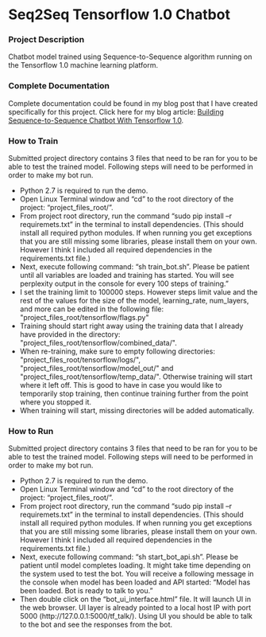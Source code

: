 # Seq2Seq Tensorflow 1.0 Chatbot

<h3><strong>Project Description</strong></h3>
Chatbot model trained using Sequence-to-Sequence algorithm running on the Tensorflow 1.0 machine learning platform.

<h3><strong>Complete Documentation</strong></h3>
Complete documentation could be found in my blog post that I have created specifically for this project.
Click here for my blog article: <a href="http://www.pressreleasecourier.com/building-sequence-to-sequence-chatbot-with-tensorflow-1-0/">Building Sequence-to-Sequence Chatbot With Tensorflow 1.0</a>.

<h3><strong>How to Train</strong></h3>
Submitted project directory contains 3 files that need to be ran for you to be able to test the trained model. Following steps will need to be performed in order to make my bot run.
<ul>
 	<li>Python 2.7 is required to run the demo.</li>
 	<li>Open Linux Terminal window and “cd” to the root directory of the project: “project_files_root/”.</li>
 	<li>From project root directory, run the command “sudo pip install –r requiremets.txt” in the terminal to install dependencies. (This should install all required python modules. If when running you get exceptions that you are still missing some libraries, please install them on your own. However I think I included all required dependencies in the requirements.txt file.)</li>
 	<li>Next, execute following command: “sh train_bot.sh”. Please be patient until all variables are loaded and training has started. You will see perplexity output in the console for every 100 steps of training.”</li>
 	<li>I set the training limit to 100000 steps. However steps limit value and the rest of the values for the size of the model, learning_rate, num_layers, and more can be edited in the following file: "project_files_root/tensorflow/flags.py" </li>
 	<li>Training should start right away using the training data that I already have provided in the directory: "project_files_root/tensorflow/combined_data/".</li>
 	<li>When re-training, make sure to empty following directories: "project_files_root/tensorflow/logs/", "project_files_root/tensorflow/model_out/" and "project_files_root/tensorflow/temp_data/". Otherwise training will start where it left off. This is good to have in case you would like to temporarily stop training, then continue training further from the point where you stopped it.</li>
	<li>When training will start, missing directories will be added automatically.</li>
</ul>

<h3><strong>How to Run</strong></h3>
Submitted project directory contains 3 files that need to be ran for you to be able to test the trained model. Following steps will need to be performed in order to make my bot run.
<ul>
 	<li>Python 2.7 is required to run the demo.</li>
 	<li>Open Linux Terminal window and “cd” to the root directory of the project: “project_files_root/”.</li>
 	<li>From project root directory, run the command “sudo pip install –r requiremets.txt” in the terminal to install dependencies. (This should install all required python modules. If when running you get exceptions that you are still missing some libraries, please install them on your own. However I think I included all required dependencies in the requirements.txt file.)</li>
 	<li>Next, execute following command: “sh start_bot_api.sh”. Please be patient until model completes loading. It might take time depending on the system used to test the bot. You will receive a following message in the console when model has been loaded and API started: “Model has been loaded. Bot is ready to talk to you.”</li>
 	<li>Then double click on the “bot_ui_interface.html” file. It will launch UI in the web browser. UI layer is already pointed to a local host IP with port 5000 (http://127.0.0.1:5000/tf_talk/). Using UI you should be able to talk to the bot and see the responses from the bot.</li>
</ul>
